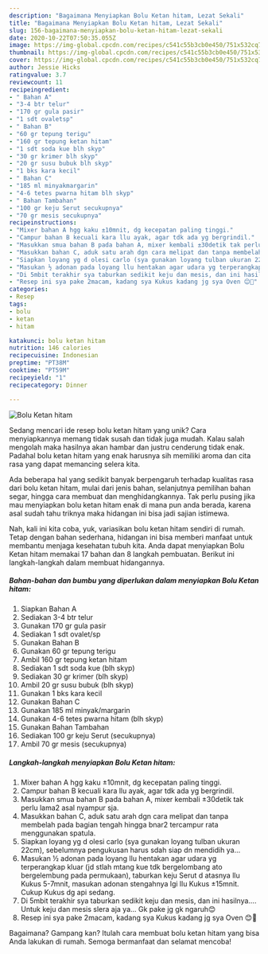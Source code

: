```yaml
---
description: "Bagaimana Menyiapkan Bolu Ketan hitam, Lezat Sekali"
title: "Bagaimana Menyiapkan Bolu Ketan hitam, Lezat Sekali"
slug: 156-bagaimana-menyiapkan-bolu-ketan-hitam-lezat-sekali
date: 2020-10-22T07:50:35.055Z
image: https://img-global.cpcdn.com/recipes/c541c55b3cb0e450/751x532cq70/bolu-ketan-hitam-foto-resep-utama.jpg
thumbnail: https://img-global.cpcdn.com/recipes/c541c55b3cb0e450/751x532cq70/bolu-ketan-hitam-foto-resep-utama.jpg
cover: https://img-global.cpcdn.com/recipes/c541c55b3cb0e450/751x532cq70/bolu-ketan-hitam-foto-resep-utama.jpg
author: Jessie Hicks
ratingvalue: 3.7
reviewcount: 11
recipeingredient:
- " Bahan A"
- "3-4 btr telur"
- "170 gr gula pasir"
- "1 sdt ovaletsp"
- " Bahan B"
- "60 gr tepung terigu"
- "160 gr tepung ketan hitam"
- "1 sdt soda kue blh skyp"
- "30 gr krimer blh skyp"
- "20 gr susu bubuk blh skyp"
- "1 bks kara kecil"
- " Bahan C"
- "185 ml minyakmargarin"
- "4-6 tetes pwarna hitam blh skyp"
- " Bahan Tambahan"
- "100 gr keju Serut secukupnya"
- "70 gr mesis secukupnya"
recipeinstructions:
- "Mixer bahan A hgg kaku ±10mnit, dg kecepatan paling tinggi."
- "Campur bahan B kecuali kara llu ayak, agar tdk ada yg bergrindil."
- "Masukkan smua bahan B pada bahan A, mixer kembali ±30detik tak perlu lama2 asal nyampur sja."
- "Masukkan bahan C, aduk satu arah dgn cara melipat dan tanpa membelah pada bagian tengah hingga bnar2 tercampur rata menggunakan spatula."
- "Siapkan loyang yg d olesi carlo (sya gunakan loyang tulban ukuran 22cm), sebelumnya pengukusan harus sdah siap dn mendidih ya..."
- "Masukan ½ adonan pada loyang llu hentakan agar udara yg terperangkap kluar (jd stlah mtang kue tdk bergelombang ato bergelembung pada permukaan), taburkan keju Serut d atasnya llu Kukus 5-7mnit, masukan adonan stengahnya lgi llu Kukus ±15mnit. Cukup Kukus dg api sedang."
- "Di 5mbit terakhir sya taburkan sedikit keju dan mesis, dan ini hasilnya.... Untuk keju dan mesis slera aja ya... Gk pake jg gk ngaruh😊"
- "Resep ini sya pake 2macam, kadang sya Kukus kadang jg sya Oven 😊🤔"
categories:
- Resep
tags:
- bolu
- ketan
- hitam

katakunci: bolu ketan hitam 
nutrition: 146 calories
recipecuisine: Indonesian
preptime: "PT38M"
cooktime: "PT59M"
recipeyield: "1"
recipecategory: Dinner

---
```



![Bolu Ketan hitam](https://img-global.cpcdn.com/recipes/c541c55b3cb0e450/751x532cq70/bolu-ketan-hitam-foto-resep-utama.jpg)

Sedang mencari ide resep bolu ketan hitam yang unik? Cara menyiapkannya memang tidak susah dan tidak juga mudah. Kalau salah mengolah maka hasilnya akan hambar dan justru cenderung tidak enak. Padahal bolu ketan hitam yang enak harusnya sih memiliki aroma dan cita rasa yang dapat memancing selera kita.

Ada beberapa hal yang sedikit banyak berpengaruh terhadap kualitas rasa dari bolu ketan hitam, mulai dari jenis bahan, selanjutnya pemilihan bahan segar, hingga cara membuat dan menghidangkannya. Tak perlu pusing jika mau menyiapkan bolu ketan hitam enak di mana pun anda berada, karena asal sudah tahu triknya maka hidangan ini bisa jadi sajian istimewa.




Nah, kali ini kita coba, yuk, variasikan bolu ketan hitam sendiri di rumah. Tetap dengan bahan sederhana, hidangan ini bisa memberi manfaat untuk membantu menjaga kesehatan tubuh kita. Anda dapat menyiapkan Bolu Ketan hitam memakai 17 bahan dan 8 langkah pembuatan. Berikut ini langkah-langkah dalam membuat hidangannya.

<!--inarticleads1-->

##### Bahan-bahan dan bumbu yang diperlukan dalam menyiapkan Bolu Ketan hitam:

1. Siapkan  Bahan A
1. Sediakan 3-4 btr telur
1. Gunakan 170 gr gula pasir
1. Sediakan 1 sdt ovalet/sp
1. Gunakan  Bahan B
1. Gunakan 60 gr tepung terigu
1. Ambil 160 gr tepung ketan hitam
1. Sediakan 1 sdt soda kue (blh skyp)
1. Sediakan 30 gr krimer (blh skyp)
1. Ambil 20 gr susu bubuk (blh skyp)
1. Gunakan 1 bks kara kecil
1. Gunakan  Bahan C
1. Gunakan 185 ml minyak/margarin
1. Gunakan 4-6 tetes pwarna hitam (blh skyp)
1. Gunakan  Bahan Tambahan
1. Sediakan 100 gr keju Serut (secukupnya)
1. Ambil 70 gr mesis (secukupnya)




<!--inarticleads2-->

##### Langkah-langkah menyiapkan Bolu Ketan hitam:

1. Mixer bahan A hgg kaku ±10mnit, dg kecepatan paling tinggi.
1. Campur bahan B kecuali kara llu ayak, agar tdk ada yg bergrindil.
1. Masukkan smua bahan B pada bahan A, mixer kembali ±30detik tak perlu lama2 asal nyampur sja.
1. Masukkan bahan C, aduk satu arah dgn cara melipat dan tanpa membelah pada bagian tengah hingga bnar2 tercampur rata menggunakan spatula.
1. Siapkan loyang yg d olesi carlo (sya gunakan loyang tulban ukuran 22cm), sebelumnya pengukusan harus sdah siap dn mendidih ya...
1. Masukan ½ adonan pada loyang llu hentakan agar udara yg terperangkap kluar (jd stlah mtang kue tdk bergelombang ato bergelembung pada permukaan), taburkan keju Serut d atasnya llu Kukus 5-7mnit, masukan adonan stengahnya lgi llu Kukus ±15mnit. Cukup Kukus dg api sedang.
1. Di 5mbit terakhir sya taburkan sedikit keju dan mesis, dan ini hasilnya.... Untuk keju dan mesis slera aja ya... Gk pake jg gk ngaruh😊
1. Resep ini sya pake 2macam, kadang sya Kukus kadang jg sya Oven 😊🤔




Bagaimana? Gampang kan? Itulah cara membuat bolu ketan hitam yang bisa Anda lakukan di rumah. Semoga bermanfaat dan selamat mencoba!
